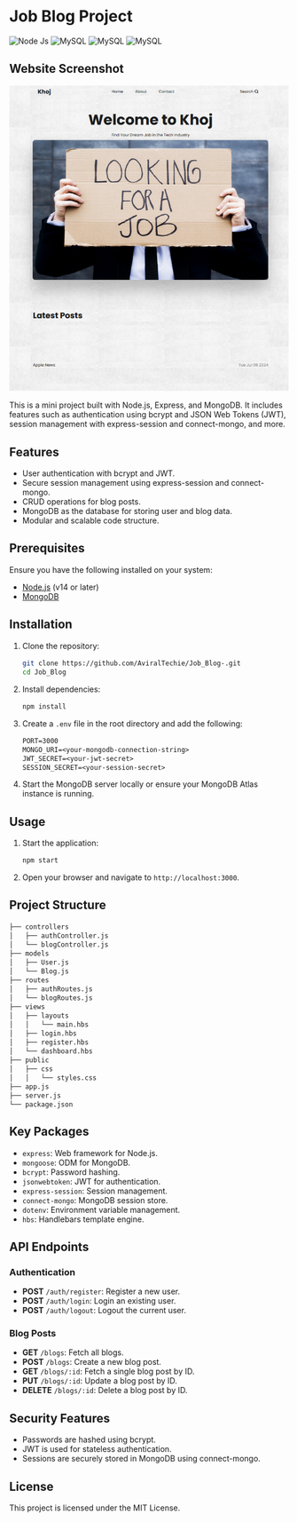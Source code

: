 # Job Blog Project
![Node Js](https://img.shields.io/badge/NodeJS-v14-green)
![MySQL](https://img.shields.io/badge/MONGODB-v8.40-blue)
![MySQL](https://img.shields.io/badge/Express-blue)
![MySQL](https://img.shields.io/badge/CSS-pink)

## Website Screenshot
![Project Image](image.png)

This is a mini project built with Node.js, Express, and MongoDB. It includes features such as authentication using bcrypt and JSON Web Tokens (JWT), session management with express-session and connect-mongo, and more.

## Features

- User authentication with bcrypt and JWT.
- Secure session management using express-session and connect-mongo.
- CRUD operations for blog posts.
- MongoDB as the database for storing user and blog data.
- Modular and scalable code structure.

## Prerequisites

Ensure you have the following installed on your system:

- [Node.js](https://nodejs.org/) (v14 or later)
- [MongoDB](https://www.mongodb.com/)

## Installation

1. Clone the repository:
   ```bash
   git clone https://github.com/AviralTechie/Job_Blog-.git
   cd Job_Blog
   ```

2. Install dependencies:
   ```bash
   npm install
   ```

3. Create a `.env` file in the root directory and add the following:
   ```env
   PORT=3000
   MONGO_URI=<your-mongodb-connection-string>
   JWT_SECRET=<your-jwt-secret>
   SESSION_SECRET=<your-session-secret>
   ```

4. Start the MongoDB server locally or ensure your MongoDB Atlas instance is running.

## Usage

1. Start the application:
   ```bash
   npm start
   ```

2. Open your browser and navigate to `http://localhost:3000`.

## Project Structure

```
├── controllers
│   ├── authController.js
│   └── blogController.js
├── models
│   ├── User.js
│   └── Blog.js
├── routes
│   ├── authRoutes.js
│   └── blogRoutes.js
├── views
│   ├── layouts
│   │   └── main.hbs
│   ├── login.hbs
│   ├── register.hbs
│   └── dashboard.hbs
├── public
│   ├── css
│   │   └── styles.css
├── app.js
├── server.js
└── package.json
```

## Key Packages

- `express`: Web framework for Node.js.
- `mongoose`: ODM for MongoDB.
- `bcrypt`: Password hashing.
- `jsonwebtoken`: JWT for authentication.
- `express-session`: Session management.
- `connect-mongo`: MongoDB session store.
- `dotenv`: Environment variable management.
- `hbs`: Handlebars template engine.

## API Endpoints

### Authentication

- **POST** `/auth/register`: Register a new user.
- **POST** `/auth/login`: Login an existing user.
- **POST** `/auth/logout`: Logout the current user.

### Blog Posts

- **GET** `/blogs`: Fetch all blogs.
- **POST** `/blogs`: Create a new blog post.
- **GET** `/blogs/:id`: Fetch a single blog post by ID.
- **PUT** `/blogs/:id`: Update a blog post by ID.
- **DELETE** `/blogs/:id`: Delete a blog post by ID.

## Security Features

- Passwords are hashed using bcrypt.
- JWT is used for stateless authentication.
- Sessions are securely stored in MongoDB using connect-mongo.

## License

This project is licensed under the MIT License.
